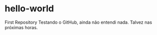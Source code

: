 # hello-world
First Repository
Testando o GitHub, ainda não entendi nada.
Talvez nas próximas horas.

